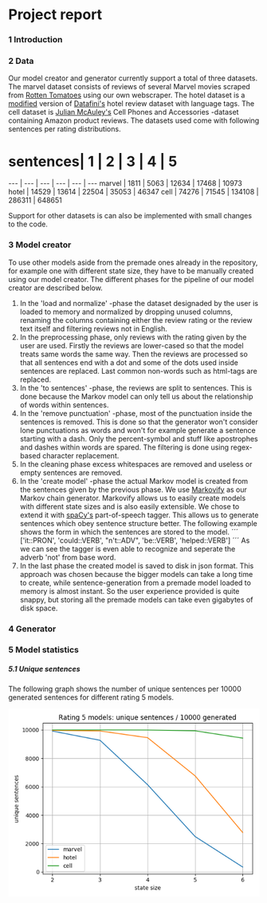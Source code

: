 # Project report

### 1 Introduction

### 2 Data
Our model creator and generator currently support a total of three datasets. The marvel dataset consists of reviews of several Marvel movies scraped from [Rotten Tomatoes](https://www.rottentomatoes.com/) using our own webscraper. The hotel dataset is a [modified](https://data.world/jenka13all/lara-hotel-reviews/workspace/file?filename=7282_with_textcat_languagetags.csv) version of [Datafini's](https://data.world/datafiniti/hotel-reviews) hotel review dataset with language tags. The cell dataset is [Julian McAuley's](http://jmcauley.ucsd.edu/data/amazon/) Cell Phones and Accessories -dataset containing Amazon product reviews. The datasets used come with following sentences per rating distributions.

# sentences| 1 | 2 | 3 | 4 | 5
--- | --- | --- | --- | --- | ---
marvel | 1811 | 5063 | 12634 | 17468 | 10973
hotel | 14529 | 13614 | 22504 | 35053 | 46347
cell | 74276 | 71545 | 134108 | 286311 | 648651

Support for other datasets is can also be implemented with small changes to the code.

### 3 Model creator
To use other models aside from the premade ones already in the repository, for example one with different state size, they have to be manually created using our model creator. The different phases for the pipeline of our model creator are described below.
1. In the 'load and normalize' -phase the dataset designaded by the user is loaded to memory and normalized by dropping unused columns, renaming the columns containing either the review rating or the review text itself and filtering reviews not in English.
1. In the preprocessing phase, only reviews with the rating given by the user are used. Firstly the reviews are lower-cased so that the model treats same words the same way. Then the reviews are processed so that all sentences end with a dot and some of the dots used inside sentences are replaced. Last common non-words such as html-tags are replaced.
1. In the 'to sentences' -phase, the reviews are split to sentences. This is done because the Markov model can only tell us about the relationship of words within sentences.
1. In the 'remove punctuation' -phase, most of the punctuation inside the sentences is removed. This is done so that the generator won't consider lone punctuations as words and won't for example generate a sentence starting with a dash. Only the percent-symbol and stuff like apostrophes and dashes within words are spared. The filtering is done using regex-based character replacement.
1. In the cleaning phase excess whitespaces are removed and useless or empty sentences are removed.
1. In the 'create model' -phase the actual Markov model is created from the sentences given by the previous phase. We use [Markovify](https://github.com/jsvine/markovify) as our Markov chain generator. Markovify allows us to easily create models with different state sizes and is also easily extensible. We chose to extend it with [spaCy's](https://github.com/explosion/spaCy) part-of-speech tagger. This allows us to generate sentences which obey sentence structure better. The following example shows the form in which the sentences are stored to the model.
´´´
['it::PRON', 'could::VERB', "n't::ADV", 'be::VERB', 'helped::VERB']
´´´
As we can see the tagger is even able to recognize and seperate the adverb 'not' from base word. 
1. In the last phase the created model is saved to disk in json format. This approach was chosen because the bigger models can take a long time to create, while sentence-generation from a premade model loaded to memory is almost instant. So the user experience provided is quite snappy, but storing all the premade models can take even gigabytes of disk space.

### 4 Generator

### 5 Model statistics

##### 5.1 Unique sentences
The following graph shows the number of unique sentences per 10000 generated sentences for different rating 5 models.

![Unique sentences](rating_5_unique.png)
